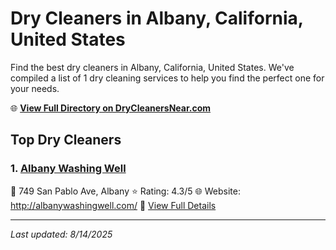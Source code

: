# Dry Cleaners in Albany, California, United States

Find the best dry cleaners in Albany, California, United States. We've compiled a list of 1 dry cleaning services to help you find the perfect one for your needs.

🌐 **[View Full Directory on DryCleanersNear.com](https://drycleanersnear.com/city/US/California/Albany)**

## Top Dry Cleaners

### 1. [Albany Washing Well](https://drycleanersnear.com/dryCleaner/689d43a1756b71cad101f27a/albany-washing-well)
📍 749 San Pablo Ave, Albany
⭐ Rating: 4.3/5
🌐 Website: http://albanywashingwell.com/
🔗 [View Full Details](https://drycleanersnear.com/dryCleaner/689d43a1756b71cad101f27a/albany-washing-well)


---

*Last updated: 8/14/2025*
